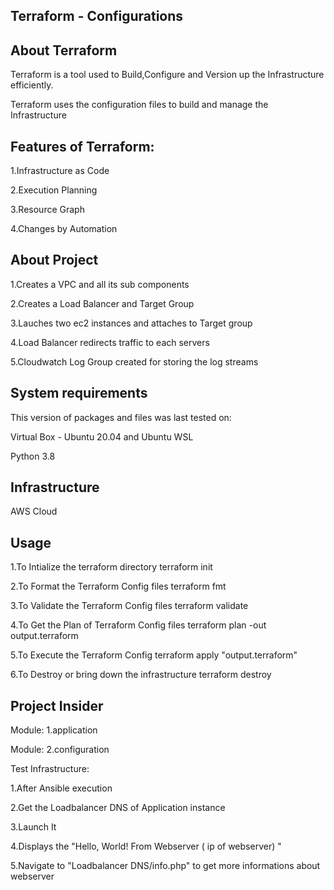 ## **Terraform - Configurations**

## **About Terraform**

Terraform is a tool used to Build,Configure and Version up the Infrastructure efficiently.

Terraform uses the configuration files to build and manage the Infrastructure

## **Features of Terraform:**

1.Infrastructure as Code

2.Execution Planning

3.Resource Graph

4.Changes by Automation

## **About Project**

1.Creates a VPC and all its sub components

2.Creates a Load Balancer and Target Group

3.Lauches two ec2 instances and attaches to Target group

4.Load Balancer redirects traffic to each servers

5.Cloudwatch Log Group created for storing the log streams

## **System requirements**

This version of packages and files was last tested on:

Virtual Box - Ubuntu 20.04 and Ubuntu WSL

Python 3.8

## **Infrastructure**

AWS Cloud

## **Usage**

1.To Intialize the terraform directory
  terraform init

2.To Format the Terraform Config files
  terraform fmt

3.To Validate the Terraform Config files
  terraform validate

4.To Get the Plan of Terraform Config files
  terraform plan -out output.terraform

5.To Execute the Terraform Config
  terraform apply "output.terraform"

6.To Destroy or bring down the infrastructure
  terraform destroy

## **Project Insider**

Module: 1.application

Module: 2.configuration

Test Infrastructure:

1.After Ansible execution

2.Get the Loadbalancer DNS of Application instance

3.Launch It

4.Displays the "Hello, World! From Webserver ( ip of webserver) "

5.Navigate to "Loadbalancer DNS/info.php" to get more informations about webserver
